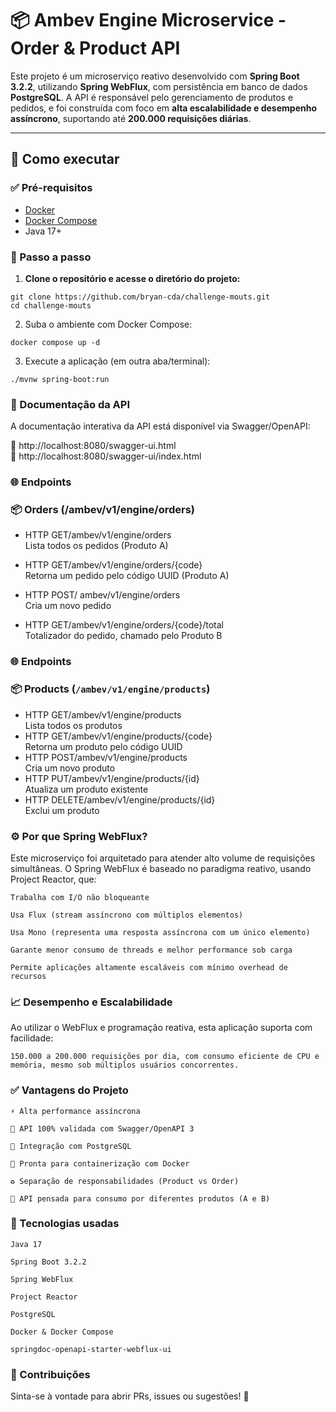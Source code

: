 # 📦 Ambev Engine Microservice - Order & Product API

Este projeto é um microserviço reativo desenvolvido com **Spring Boot 3.2.2**, utilizando **Spring WebFlux**, com persistência em banco de dados **PostgreSQL**. A API é responsável pelo gerenciamento de produtos e pedidos, e foi construída com foco em **alta escalabilidade e desempenho assíncrono**, suportando até **200.000 requisições diárias**.

---

## 🚀 Como executar

### ✅ Pré-requisitos

- [Docker](https://www.docker.com/)
- [Docker Compose](https://docs.docker.com/compose/install/)
- Java 17+

### 🧱 Passo a passo

1. **Clone o repositório e acesse o diretório do projeto:**

```
git clone https://github.com/bryan-cda/challenge-mouts.git
cd challenge-mouts
```
2. Suba o ambiente com Docker Compose:
```
docker compose up -d
```
3. Execute a aplicação (em outra aba/terminal):
```
./mvnw spring-boot:run
```

### 📖 Documentação da API

A documentação interativa da API está disponível via Swagger/OpenAPI:

🔗 http://localhost:8080/swagger-ui.html  
🔗 http://localhost:8080/swagger-ui/index.html  

### 🌐 Endpoints  
### 📦 Orders (/ambev/v1/engine/orders)  

- HTTP GET/ambev/v1/engine/orders  
Lista todos os pedidos (Produto A)  

- HTTP GET/ambev/v1/engine/orders/{code}  
Retorna um pedido pelo código UUID (Produto A)  

- HTTP POST/ ambev/v1/engine/orders  
Cria um novo pedido  

- HTTP GET/ambev/v1/engine/orders/{code}/total  
Totalizador do pedido, chamado pelo Produto B  

### 🌐 Endpoints  
### 📦 Products (`/ambev/v1/engine/products`)   

- HTTP GET/ambev/v1/engine/products  
Lista todos os produtos                         
- HTTP GET/ambev/v1/engine/products/{code}  
Retorna um produto pelo código UUID             
- HTTP POST/ambev/v1/engine/products   
Cria um novo produto                              
- HTTP PUT/ambev/v1/engine/products/{id}  
Atualiza um produto existente                     
- HTTP DELETE/ambev/v1/engine/products/{id}  
Exclui um produto      

### ⚙️ Por que Spring WebFlux?  

Este microserviço foi arquitetado para atender alto volume de requisições simultâneas. O Spring WebFlux é baseado no paradigma reativo, usando Project Reactor, que:  

    Trabalha com I/O não bloqueante

    Usa Flux (stream assíncrono com múltiplos elementos)

    Usa Mono (representa uma resposta assíncrona com um único elemento)

    Garante menor consumo de threads e melhor performance sob carga

    Permite aplicações altamente escaláveis com mínimo overhead de recursos

### 📈 Desempenho e Escalabilidade  

Ao utilizar o WebFlux e programação reativa, esta aplicação suporta com facilidade:  

    150.000 a 200.000 requisições por dia, com consumo eficiente de CPU e memória, mesmo sob múltiplos usuários concorrentes.

### ✅ Vantagens do Projeto  

    ⚡ Alta performance assíncrona

    🧪 API 100% validada com Swagger/OpenAPI 3

    🐘 Integração com PostgreSQL

    🐳 Pronta para containerização com Docker

    ♻️ Separação de responsabilidades (Product vs Order)

    🔗 API pensada para consumo por diferentes produtos (A e B)

### 📄 Tecnologias usadas  

    Java 17

    Spring Boot 3.2.2

    Spring WebFlux

    Project Reactor

    PostgreSQL

    Docker & Docker Compose

    springdoc-openapi-starter-webflux-ui

### 🧠 Contribuições  

Sinta-se à vontade para abrir PRs, issues ou sugestões! 🚀
